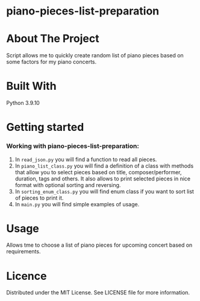 # piano-pieces-list-preparation

# About The Project
Script allows me to quickly create random list of piano pieces based on some factors for my piano concerts.

# Built With
Python 3.9.10

# Getting started

### Working with piano-pieces-list-preparation:
1. In `read_json.py` you will find a function to read all pieces.
2. In `piano_list_class.py` you will find a definition of a class with methods that allow you to select pieces based on title, composer/performer, duration, tags and others. It also allows to print selected pieces in nice format with optional sorting and reversing.
3. In `sorting_enum_class.py` you will find enum class if you want to sort list of pieces to print it.
4. In `main.py` you will find simple examples of usage.

# Usage
Allows tme to choose a list of piano pieces for upcoming concert based on requirements.

# Licence
Distributed under the MIT License. See LICENSE file for more information.
